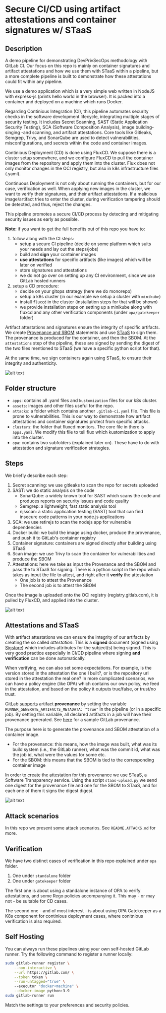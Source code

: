 # Secure CI/CD using artifact attestations and container signatures w/ STaaS 

## Description

A demo pipeline for demonstrating DevPrivSecOps methodology with GitLab CI. Our focus on this repo is mainly on container signatures and artifact attestations and how we use them with STaaS within a pipeline, but a more complete pipeline is built to demonstrate how these attestations could fit within any pipeline.

We use a demo application which is a very simple web written in NodeJS with express-js (prints hello world in the browser). It is packed into a container and deployed on a machine which runs Docker. 

Regarding Continious Integration (CI), this pipeline automates security checks in the software development lifecycle, integrating multiple stages of security testing. It includes Secret Scanning, SAST (Static Application Security Testing), SCA (Software Composition Analysis), image building-singing -and scanning, and artifact attestations. Core tools like Gitleaks, Semgrep, Trivy, and SonarQube are used to detect vulnerabilities, misconfigurations, and secrets within the code and container images.

Continious Deployment (CD) is done using FluxCD. We suppose there is a cluster setup somewhere, and we configure FluxCD to pull the container images from the repository and apply them into the cluster. Flux does not only monitor changes in the OCI registry, but also in k8s infrastructure files (.yaml).

Continuous Deployment is not only about running the containers, but for our case, verification as well. When applying new images in the cluster, we want to verify their signatures, and their artifact attestations. If a malicious image/artifact tries to enter the cluster, during verification tampering should be detected, and thus, reject the changes.

This pipeline promotes a secure CI/CD process by detecting and mitigating security issues as early as possible.

**Note**: if you want to get the full benefits out of this repo you have to:
1. follow along with the CI steps:
    - setup a secure CI pipeline (decide on some platform which suits your needs and lay out the steps/jobs)
    - build and **sign** your container images
    - **use attestations** for specific artifacts (like images) which will be later on verified 
    - store signatures and attestations
    - we do not go over on setting up any CI environment, since we use GitLab hosted runners
2. setup a CD procedure:
    - decide on your gitops strategy (here we do monorepo)
    - setup a k8s cluster (in our example we setup a cluster with `minikube`)
    - install `fluxcd` in the cluster (installation steps for that will be shown)
    - we provide installation steps on setting up a minikube along with fluxcd and any other verification components (under `opa/gatekeeper` folder)

Artifact attestations and signatures ensure the integrity of specific artifacts. We create [Provenance and SBOM](https://slsa.dev) statements and use [STaaS](http://staas.excid.io) to sign them. The provenance is produced for the container, and then the SBOM. At the `attestations` step of the pipeline, these are signed by sending the digest of the two files mentioned to STaaS (we have a specific python script for that).

At the same time, we sign containers again using STaaS, to ensure their integrity and authenticity.

![alt text](assets/pipeline.png)

## Folder structure

- `apps`: contains all .yaml files and `kustomization` files for our k8s cluster.
- `assets`: images and other files useful for the repo.
- `attacks`: a folder which contains another `.gitlab-ci.yaml` file. This file is prone to vulnerabilities. This is our way to demonstrate how artifact attestations and container signatures protect from specific attacks.
- `clusters`: the folder that fluxcd monitors. The core file in there is `apps.yaml`. We modify this file to tell flux which kustomization to apply into the cluster.
- `opa`: contains two subfolders (explained later on). These have to do with attestation and signature verification strategies.

## Steps

We briefly describe each step:

1. Secret scanning: we use gitleaks to scan the repo for secrets uploaded
2. SAST: we do static analysis on the code
    - SonarQube: a widely known tool for SAST which scans the code and produces reports on security issues and code quality
    - Semgrep: a lightweight, fast static analysis tool
    - njsscan: a static application testing (SAST) tool that can find insecure code patterns in your node.js applications 
3. SCA: we use retirejs to scan the nodejs app for vulnerable dependencies
4. Docker build: we build the image using docker, produce the provenance, and push it to GitLab's container registry
4. Container signature: containers are signed directly after building using STaaS
5. Scan image: we use Trivy to scan the container for vulnerabilities and produce the SBOM
6. Attestations: here we take as input the Provenance and the SBOM and pass the to STaaS for signing. There is a python script in the repo which takes as input the file to attest, and right after it **verify** the attestation
    - One job is to attest the Provenance
    - The second job is to attest the SBOM
<!-- 7. Deploy: we deploy the container built to a machine using ssh and a simple docker run command
8. DAST: ZAP is used to for dynamic testing post-deployment -->

Once the image is uploaded onto the OCI registry (registry.gitlab.com), it is pulled by FluxCD, and applied into the cluster.

![alt text](/assets/cicd-aeros.drawio.png)


## Attestations and STaaS

With artifact attestations we can ensure the integrity of our artifacts by creating the so called *attestation*. This is a **signed** document (signed using [Sigstore](https://www.sigstore.dev/)) which includes attributes for the subject(s) being signed. This is very good practice especially in CI/CD pipeline where signing **and verification** can be done automatically. 

When verifying, we can also set some expectations. For example, is the version stored in the attestation the one I built?, or is the repository url stored in the attestation the real one? In more complicated scenarios, we can have a policy engine (like OPA) which contains our own policy, we feed in the attestation, and based on the policy it outputs true/false, or trust/no trust.

GitLab [supports](https://about.gitlab.com/blog/2022/08/10/securing-the-software-supply-chain-through-automated-attestation/) artifact **provenance** by setting the variable `RUNNER_GENERATE_ARTIFACTS_METADATA: "true"` in the pipeline (or in a specific job). By setting this variable, all declared artifacts in a job will have their provenance generated. See [here](https://docs.gitlab.com/ci/yaml/signing_examples/#inspecting-the-provenance-metadata) for a sample GitLab provenance.

The purpose here is to generate the provenance and SBOM attestation of a container image. 

- For the provenance: this means, how the image was built, what was its build system (i.e., the GitLab runner), what was the commit id, what was the job id, what were the values for some etc. 
- For the SBOM: this means that the SBOM is tied to the corresponding container image

In order to create the attestation for this provenance we use STaaS, a Software Transparency service. Using the script `staas-upload.py` we send one digest for the provenance file and one for the SBOM to STaaS, and for each one of them it signs the digest digest.

![alt text](assets/diagram.png)


<!-- ## Project Components

Here we outline what components we used for running this PoC.

1. **GitLab**
    - We use GitLab to upload our code and version control it online.
2. **GitLab CI**
    - We use GitLab CI to run our DevPrivSecOps pipelines. We use the GitLab hosted runners (we do not install our own) to execute the pipeline.
3. **STaaS**
    - We use STaaS to sign our documents. -->

## Attack scenarios

In this repo we present some attack scenarios. See `README.ATTACKS.md` for more.

## Verification

We have two distinct cases of verification in this repo explained under `opa` folder.
1. One under `standalone` folder
2. One under `gatekeeper` folder

The first one is about using a standalone instance of OPA to verify attestations, and some Rego policies accompanying it. This may - or may not - be suitable for CD cases.

The second one - and of most interest - is about using OPA Gatekeeper as a K8s component for continious deployment cases, where conitnious verification is also required.

## Self Hosting

You can always run these pipelines using your own self-hosted GitLab runner. Try the following command to register a runner locally:
```sh
sudo gitlab-runner register \
    --non-interactive \
    --url https://gitlab.com/ \
    --token token \
    --run-untagged="true" \ 
    --executor "docker+machine" \
    --docker-image python:3.9
sudo gitlab-runner run
```

Match the settings to your preferences and security policies.